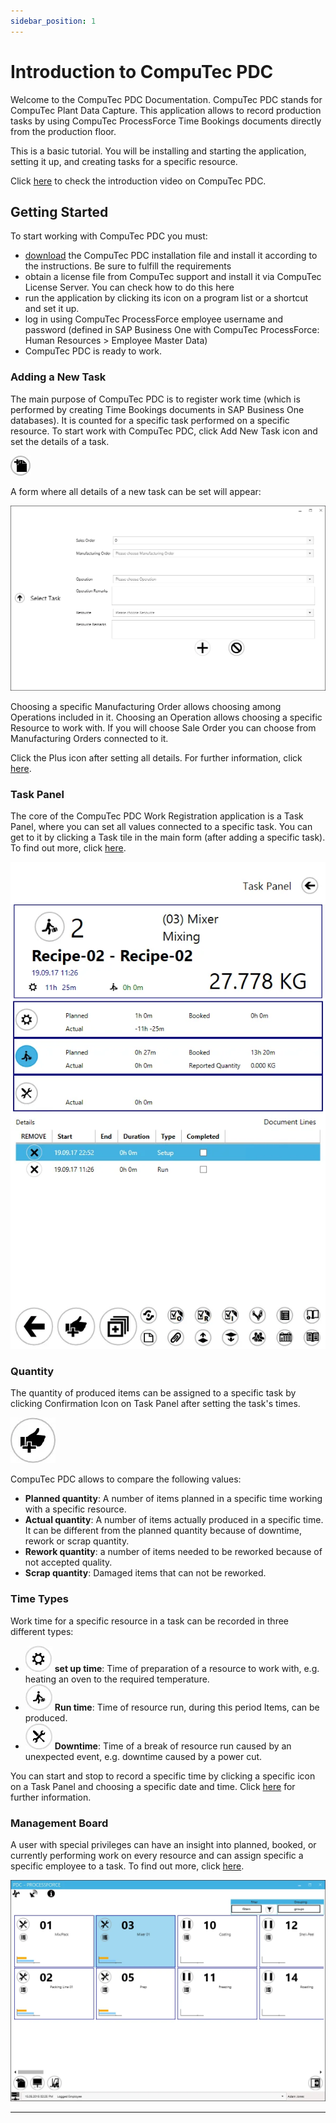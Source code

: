 ```yaml
---
sidebar_position: 1
---
```


# Introduction to CompuTec PDC

Welcome to the CompuTec PDC Documentation. CompuTec PDC stands for CompuTec Plant Data Capture. This application allows to record production tasks by using CompuTec ProcessForce Time Bookings documents directly from the production floor.

This is a basic tutorial. You will be installing and starting the application, setting it up, and creating tasks for a specific resource.

Click [here](https://youtu.be/tEq31we9jdo) to check the introduction video on CompuTec PDC.

## Getting Started

To start working with CompuTec PDC you must:

- [download](./releases/download.md) the CompuTec PDC installation file and install it according to the instructions. Be sure to fulfill the requirements
- obtain a license file from CompuTec support and install it via CompuTec License Server. You can check how to do this here
- run the application by clicking its icon on a program list or a shortcut and set it up.
- log in using CompuTec ProcessForce employee username and password (defined in SAP Business One with CompuTec ProcessForce: Human Resources > Employee Master Data)
- CompuTec PDC is ready to work.

### Adding a New Task

The main purpose of CompuTec PDC is to register work time (which is performed by creating Time Bookings documents in SAP Business One databases). It is counted for a specific task performed on a specific resource. To start work with CompuTec PDC, click Add New Task icon and set the details of a task.

![Add New Task icon](./media/index/add-new-task-icon.webp)

A form where all details of a new task can be set will appear:

![Add New Task form](./media/index/add-new-task-form.webp)

Choosing a specific Manufacturing Order allows choosing among Operations included in it. Choosing an Operation allows choosing a specific Resource to work with. If you will choose Sale Order you can choose from Manufacturing Orders connected to it.

Click the Plus icon after setting all details. For further information, click [here](./user-guide/adding-a-new-task.md).

### Task Panel

The core of the CompuTec PDC Work Registration application is a Task Panel, where you can set all values connected to a specific task. You can get to it by clicking a Task tile in the main form (after adding a specific task). To find out more, click [here](./user-guide/task-activities/overview.md).

![Task Tile](./media/index/task-tile.webp)

### Quantity

The quantity of produced items can be assigned to a specific task by clicking Confirmation Icon on Task Panel after setting the task's times.

![Confirmation icon](./media/index/confirmation-icon.webp)

CompuTec PDC allows to compare the following values:

- **Planned quantity**: A number of items planned in a specific time working with a specific resource.
- **Actual quantity**: A number of items actually produced in a specific time. It can be different from the planned quantity because of downtime, rework or scrap quantity.
- **Rework quantity**: a number of items needed to be reworked because of not accepted quality.
- **Scrap quantity**: Damaged items that can not be reworked.

### Time Types

Work time for a specific resource in a task can be recorded in three different types:

- ![Set up time icon](./media/index/setup-time-icon.webp) **set up time**: Time of preparation of a resource to work with, e.g. heating an oven to the required temperature.
- ![Run time icon](./media/index/run-time-icon.webp) **Run time**: Time of resource run, during this period Items, can be produced.
- ![Downtime icon](./media/index/downtime-icon.webp) **Downtime**: Time of a break of resource run caused by an unexpected event, e.g. downtime caused by a power cut.

You can start and stop to record a specific time by clicking a specific icon on a Task Panel and choosing a specific date and time. Click [here](./user-guide/task-activities/overview.md) for further information.

### Management Board

A user with special privileges can have an insight into planned, booked, or currently performing work on every resource and can assign specific a specific employee to a task. To find out more, click [here](./user-guide/management-board.md).

![Management Board](./media/index/management-board.webp)

---

